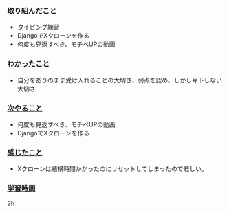 ### <u>取り組んだこと</u>
- タイピング練習
- DjangoでXクローンを作る
- 何度も見返すべき、モチベUPの動画

### <u>わかったこと</u>
- 自分をありのまま受け入れることの大切さ、弱点を認め、しかし卑下しない大切さ

### <u>次やること</u>
- 何度も見返すべき、モチベUPの動画
- DjangoでXクローンを作る

### <u>感じたこと</u>
- Xクローンは結構時間かかったのにリセットしてしまったので悲しい。

### <u>学習時間</u>
2h